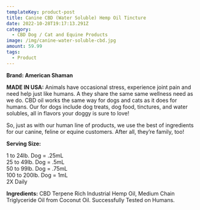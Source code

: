 ```yaml
---
templateKey: product-post
title: Canine CBD (Water Soluble) Hemp Oil Tincture
date: 2022-10-28T19:17:13.291Z
category:
  - CBD Dog / Cat and Equine Products
image: /img/canine-water-soluble-cbd.jpg
amount: 59.99
tags:
  - Product
---
```

**Brand: American Shaman**

**MADE IN USA:** Animals have occasional stress, experience joint pain and need help just like humans.  A they share the same same wellness need as we do. CBD oil works the same way for dogs and cats as it does for humans. Our [](https://cbdamericanshaman.com/cbd-oils) for dogs include dog treats, dog food, tinctures, and water solubles, all in flavors your doggy is sure to love!

So, just as with our human line of products, we use the best of ingredients for our canine, feline or equine customers. After all, they’re family, too!

**Serving Size:** 

1 to 24lb. Dog = .25mL\
25 to 49lb. Dog = .5mL\
50 to 99lb. Dog = .75mL\
100 to 200lb. Dog = 1mL\
2X Daily

**Ingredients:** CBD Terpene Rich Industrial Hemp Oil, Medium Chain Triglyceride Oil from Coconut Oil. Successfully Tested on Humans.